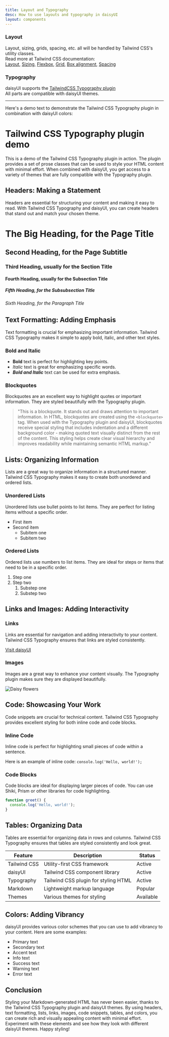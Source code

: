 ```yaml
---
title: Layout and Typography
desc: How to use layouts and typography in daisyUI
layout: components
---
```


<script>
  import Translate from "$components/Translate.svelte"
</script>

### Layout

Layout, sizing, grids, spacing, etc. all will be handled by Tailwind CSS's utility classes.  
Read more at Tailwind CSS documentation:  
[Layout](https://tailwindcss.com/docs/flex-basis), [Sizing](https://tailwindcss.com/docs/width), [Flexbox](https://tailwindcss.com/docs/flex), [Grid](https://tailwindcss.com/docs/grid-template-columns), [Box alignment](https://tailwindcss.com/docs/justify-content), [Spacing](https://tailwindcss.com/docs/padding)

### Typography

daisyUI supports the [TailwindCSS Typography plugin](https://github.com/tailwindlabs/tailwindcss-typography)  
All parts are compatible with daisyUI themes.  

---

Here's a demo text to demonstrate the Tailwind CSS Typography plugin in combination with daisyUI colors:

<div class="max-w-3xl my-20">

# Tailwind CSS Typography plugin demo

This is a demo of the Tailwind CSS Typography plugin in action. The plugin provides a set of prose classes that can be used to style your HTML content with minimal effort. When combined with daisyUI, you get access to a variety of themes that are fully compatible with the Typography plugin.

## Headers: Making a Statement

Headers are essential for structuring your content and making it easy to read. With Tailwind CSS Typography and daisyUI, you can create headers that stand out and match your chosen theme.

# The Big Heading, for the Page Title
## Second Heading, for the Page Subtitle
### Third Heading, usually for the Section Title
#### Fourth Heading, usually for the Subsection Title
##### Fifth Heading, for the Subsubsection Title
###### Sixth Heading, for the Paragraph Title

## Text Formatting: Adding Emphasis

Text formatting is crucial for emphasizing important information. Tailwind CSS Typography makes it simple to apply bold, italic, and other text styles.

### Bold and Italic

- **Bold** text is perfect for highlighting key points.
- *Italic* text is great for emphasizing specific words.
- ***Bold and Italic*** text can be used for extra emphasis.

### Blockquotes

Blockquotes are an excellent way to highlight quotes or important information. They are styled beautifully with the Typography plugin.

> "This is a blockquote. It stands out and draws attention to important information. In HTML, blockquotes are created using the `<blockquote>` tag. When used with the Typography plugin and daisyUI, blockquotes receive special styling that includes indentation and a different background color - making quoted text visually distinct from the rest of the content. This styling helps create clear visual hierarchy and improves readability while maintaining semantic HTML markup."

## Lists: Organizing Information

Lists are a great way to organize information in a structured manner. Tailwind CSS Typography makes it easy to create both unordered and ordered lists.

### Unordered Lists

Unordered lists use bullet points to list items. They are perfect for listing items without a specific order.

- First item
- Second item
  - Subitem one
  - Subitem two

### Ordered Lists

Ordered lists use numbers to list items. They are ideal for steps or items that need to be in a specific order.

1. Step one
2. Step two
   1. Substep one
   2. Substep two

## Links and Images: Adding Interactivity

### Links

Links are essential for navigation and adding interactivity to your content. Tailwind CSS Typography ensures that links are styled consistently.

[Visit daisyUI](https://daisyui.com)

### Images

Images are a great way to enhance your content visually. The Typography plugin makes sure they are displayed beautifully.

![Daisy flowers](https://img.daisyui.com/images/stock/photo-1560717789-0ac7c58ac90a.webp)

## Code: Showcasing Your Work

Code snippets are crucial for technical content. Tailwind CSS Typography provides excellent styling for both inline code and code blocks.

### Inline Code

Inline code is perfect for highlighting small pieces of code within a sentence.

Here is an example of inline code: `console.log('Hello, world!');`

### Code Blocks

Code blocks are ideal for displaying larger pieces of code. You can use Shiki, Prism or other libraries for code highlighting.

```javascript
function greet() {
  console.log('Hello, world!');
}
```

## Tables: Organizing Data

Tables are essential for organizing data in rows and columns. Tailwind CSS Typography ensures that tables are styled consistently and look great.

| Feature       | Description                         | Status   |
|---------------|-------------------------------------|----------|
| Tailwind CSS  | Utility-first CSS framework         | Active   |
| daisyUI       | Tailwind CSS component library      | Active   |
| Typography    | Tailwind CSS plugin for styling HTML| Active   |
| Markdown      | Lightweight markup language         | Popular  |
| Themes        | Various themes for styling          | Available|

## Colors: Adding Vibrancy

daisyUI provides various color schemes that you can use to add vibrancy to your content. Here are some examples:

- <span class="text-primary">Primary text</span>
- <span class="text-secondary">Secondary text</span>
- <span class="text-accent">Accent text</span>
- <span class="text-info">Info text</span>
- <span class="text-success">Success text</span>
- <span class="text-warning">Warning text</span>
- <span class="text-error">Error text</span>

## Conclusion

Styling your Markdown-generated HTML has never been easier, thanks to the Tailwind CSS Typography plugin and daisyUI themes. By using headers, text formatting, lists, links, images, code snippets, tables, and colors, you can create rich and visually appealing content with minimal effort. Experiment with these elements and see how they look with different daisyUI themes. Happy styling!

</div>

<style>
  .heading-anchorlink-icon{display:none}
</style>
